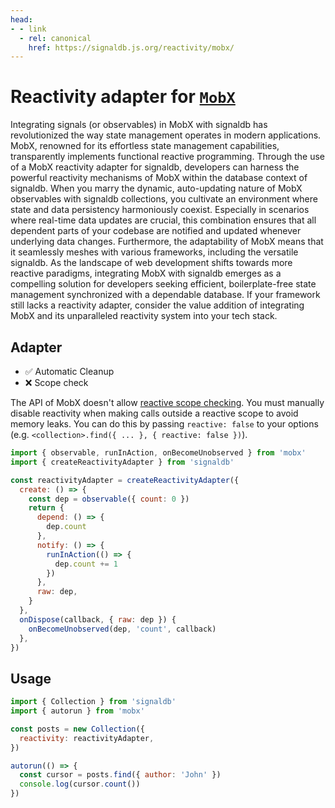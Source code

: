 ```yaml
---
head:
- - link
  - rel: canonical
    href: https://signaldb.js.org/reactivity/mobx/
---
```

# Reactivity adapter for [`MobX`](https://mobx.js.org/)

Integrating signals (or observables) in MobX with signaldb has revolutionized the way state management operates in modern applications. MobX, renowned for its effortless state management capabilities, transparently implements functional reactive programming. Through the use of a MobX reactivity adapter for signaldb, developers can harness the powerful reactivity mechanisms of MobX within the database context of signaldb. When you marry the dynamic, auto-updating nature of MobX observables with signaldb collections, you cultivate an environment where state and data persistency harmoniously coexist. Especially in scenarios where real-time data updates are crucial, this combination ensures that all dependent parts of your codebase are notified and updated whenever underlying data changes. Furthermore, the adaptability of MobX means that it seamlessly meshes with various frameworks, including the versatile signaldb. As the landscape of web development shifts towards more reactive paradigms, integrating MobX with signaldb emerges as a compelling solution for developers seeking efficient, boilerplate-free state management synchronized with a dependable database. If your framework still lacks a reactivity adapter, consider the value addition of integrating MobX and its unparalleled reactivity system into your tech stack.

## Adapter

* ✅ Automatic Cleanup 
* ❌ Scope check

The API of MobX doesn't allow [reactive scope checking](/reactivity/#reactivity-libraries).
You must manually disable reactivity when making calls outside a reactive scope to avoid memory leaks. You can do this by passing `reactive: false` to your options (e.g. `<collection>.find({ ... }, { reactive: false })`).

```js
import { observable, runInAction, onBecomeUnobserved } from 'mobx'
import { createReactivityAdapter } from 'signaldb'

const reactivityAdapter = createReactivityAdapter({
  create: () => {
    const dep = observable({ count: 0 })
    return {
      depend: () => {
        dep.count
      },
      notify: () => {
        runInAction(() => {
          dep.count += 1
        })
      },
      raw: dep,
    }
  },
  onDispose(callback, { raw: dep }) {
    onBecomeUnobserved(dep, 'count', callback)
  },
})
```

## Usage

```js
import { Collection } from 'signaldb'
import { autorun } from 'mobx'

const posts = new Collection({
  reactivity: reactivityAdapter,
})

autorun(() => {
  const cursor = posts.find({ author: 'John' })
  console.log(cursor.count())
})
```
